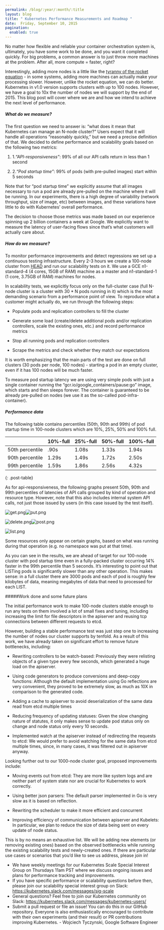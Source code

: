 ```yaml
---
permalink: /blog/:year/:month/:title
layout: blog
title: " Kubernetes Performance Measurements and Roadmap "
date:  Friday, September 10, 2015
pagination:
  enabled: true
---
```

No matter how flexible and reliable your container orchestration system is, ultimately, you have some work to be done, and you want it completed quickly. For big problems, a common answer is to just throw more machines at the problem. After all, more compute = faster, right?


Interestingly, adding more nodes is a little like the [tyranny of the rocket equation][4] \- in some systems, adding more machines can actually make your processing slower. However, unlike the rocket equation, we can do better. Kubernetes in v1.0 version supports clusters with up to 100 nodes. However, we have a goal to 10x the number of nodes we will support by the end of 2015. This blog post will cover where we are and how we intend to achieve the next level of performance.


##### What do we measure?

The first question we need to answer is: “what does it mean that Kubernetes can manage an N-node cluster?” Users expect that it will handle all operations “reasonably quickly,” but we need a precise definition of that. We decided to define performance and scalability goals based on the following two metrics:

1. 1.*“API-responsiveness”*: 99% of all our API calls return in less than 1 second

2. 2.*“Pod startup time”*: 99% of pods (with pre-pulled images) start within 5 seconds


Note that for “pod startup time” we explicitly assume that all images necessary to run a pod are already pre-pulled on the machine where it will be running. In our experiments, there is a high degree of variability (network throughput, size of image, etc) between images, and these variations have little to do with Kubernetes’ overall performance.


The decision to choose those metrics was made based on our experience spinning up 2 billion containers a week at Google. We explicitly want to measure the latency of user-facing flows since that’s what customers will actually care about.


##### How do we measure?

To monitor performance improvements and detect regressions we set up a continuous testing infrastructure. Every 2-3 hours we create a 100-node cluster from [HEAD][5] and run our scalability tests on it. We use a GCE n1-standard-4 (4 cores, 15GB of RAM) machine as a master and n1-standard-1 (1 core, 3.75GB of RAM) machines for nodes.


In scalability tests, we explicitly focus only on the full-cluster case (full N-node cluster is a cluster with 30 * N pods running in it) which is the most demanding scenario from a  performance point of view. To reproduce what a customer might actually do, we run through the following steps:

* Populate pods and replication controllers to fill the cluster

* Generate some load (create/delete additional pods and/or replication controllers, scale the existing ones, etc.) and record performance metrics

* Stop all running pods and replication controllers

* Scrape the metrics and check whether they match our expectations


It is worth emphasizing that the main parts of the test are done on full clusters (30 pods per node, 100 nodes) - starting a pod in an empty cluster, even if it has 100 nodes will be much faster.


To measure pod startup latency we are using very simple pods with just a single container running the “gcr.io/google_containers/pause:go” image, which starts and then sleeps forever. The container is guaranteed to be already pre-pulled on nodes (we use it as the so-called pod-infra-container).


##### Performance data

The following table contains percentiles (50th, 90th and 99th) of pod startup time in 100-node clusters which are 10%, 25%, 50% and 100% full.


|                |  10%-full |25%-full   | 50%-full  | 100%-full  |
| ------------ | ------------ | ------------ | ------------ | ------------ |
|50th percentile   |  .90s | 1.08s  | 1.33s  | 1.94s  |
|90th percentile   |  1.29s |  1.49s |  1.72s |  2.50s |
| 99th percentile  |  1.59s | 1.86s  | 2.56s  | 4.32s  |
{: .post-table}

As for api-responsiveness, the following graphs present 50th, 90th and 99th percentiles of latencies of API calls grouped by kind of operation and resource type. However, note that this also includes internal system API calls, not just those issued by users (in this case issued by the test itself).



![get.png][6]![put.png][7]



![delete.png][8]![post.png][9]

![list.png][10]


Some resources only appear on certain graphs, based on what was running during that operation (e.g. no namespace was put at that time).


As you can see in the results, we are ahead of target for our 100-node cluster with pod startup time even in a fully-packed cluster occurring 14% faster in the 99th percentile than 5 seconds. It’s interesting to point out that  LISTing pods is significantly slower than any other operation. This makes sense: in a full cluster there are 3000 pods and each of pod is roughly few kilobytes of data, meaning megabytes of data that need to processed for each LIST.


#####Work done and some future plans

The initial performance work to make 100-node clusters stable enough to run any tests on them involved a lot of small fixes and tuning, including increasing the limit for file descriptors in the apiserver and reusing tcp connections between different requests to etcd.


However, building a stable performance test was just step one to increasing the number of nodes our cluster supports by tenfold. As a result of this work, we have already taken on significant effort to remove future bottlenecks, including:

* Rewriting controllers to be watch-based: Previously they were relisting objects of a given type every few seconds, which generated a huge load on the apiserver.

* Using code generators to produce conversions and deep-copy functions: Although the default implementation using Go reflections are very convenient, they proved to be extremely slow, as much as 10X in comparison to the generated code.

* Adding a cache to apiserver to avoid deserialization of the same data read from etcd multiple times

* Reducing frequency of updating statuses:  Given the slow changing nature of statutes, it only makes sense to update pod status only on change and node status only every 10 seconds.

* Implemented watch at the apiserver instead of redirecting the requests to etcd: We would prefer to avoid watching for the same data from etcd multiple times, since, in many cases, it was filtered out in apiserver anyway.


Looking further out to our 1000-node cluster goal, proposed improvements include:


* Moving events out from etcd: They are more like system logs and are neither part of system state nor are crucial for Kubernetes to work correctly.

* Using better json parsers: The default parser implemented in Go is very slow as it is based on reflection.

* Rewriting the scheduler to make it more efficient and concurrent

* Improving efficiency of communication between apiserver and Kubelets: In particular, we plan to reduce the size of data being sent on every update of node status.


This is by no means an exhaustive list. We will be adding new elements (or removing existing ones) based on the observed bottlenecks while running the existing scalability tests and newly-created ones. If there are particular use cases or scenarios that you’d like to see us address, please join in!

-  We have weekly meetings for our Kubernetes Scale Special Interest Group on Thursdays 11am PST where we discuss ongoing issues and plans for performance tracking and improvements.
- If you have specific performance or scalability questions before then,  please join our scalability special interest group on Slack: https://kubernetes.slack.com/messages/sig-scale
- General questions? Feel free to join our Kubernetes community on Slack: https://kubernetes.slack.com/messages/kubernetes-users/
- Submit a pull request or file an issue! You can do this in our GitHub repository. Everyone is also enthusiastically encouraged  to contribute with their own experiments (and their result) or PR contributions improving Kubernetes.
\- Wojciech Tyczynski, Google Software Engineer

[1]: http://kubernetes.io/images/nav_logo.svg
[2]: http://kubernetes.io/docs/
[3]: https://kubernetes.io/blog/
[4]: http://www.nasa.gov/mission_pages/station/expeditions/expedition30/tryanny.html
[5]: https://github.com/kubernetes/kubernetes
[6]: https://lh4.googleusercontent.com/NrKLoz2iB-TNdOxISL7OcqquCKL-MijDBCokf-u4ASAqgmo6zT7ZU24mXDvIwUUlRsFSsL3KF17dEAfUT41TSgNPvId5HN5ELQTXJSSBF0dp9EOccx4Y4WZ9fC9v9B_kCA=s1600
[7]: https://lh4.googleusercontent.com/53AtIdoGQ477Ju0FD4S76xbZs490JnmibhSZh67aq1-MU4Jw4B-7FBgzvFoJXHcAMeSU9r3bzJHpBFAfcSf7FIS3JGZ4TiAiHucyjH3ErrarKrwYNFopvxYSBo0qxP-U0w=s1600
[8]: https://lh4.googleusercontent.com/-wsLEXPfgtXNlu-pDfM4c0Qvr8lU7-G2w_nSgVeqg04D7RnhgSzg6Z5-mVmIYOzTWF7XaJ0zsDZBBlyZLqj4R1fkwWq-uaKJJI8xLAQ1gYWbh5qKXr5-rzkjm6CT3kBU=s1600
[9]: https://lh6.googleusercontent.com/It8dH6iM2ZPypZ99KSUo_kJY4DnR2QD8yGJj26TiZ3U4owyf-WXoxrDfBAc1hcSn3i3LuxE3KGlUzQOaPgH6XVjSAU9Z2zMfZCKFAxEGtuCQiKlJPX4vH2JgQf3h1BXMRJQ=s1600
[10]: https://lh6.googleusercontent.com/6Gy-UKBZUoEwJ9iFytq-k_wrdvh6FsTJexSpn6nNnBwOvxv-Sp6PV7vmArCL22MUkz0tWH7MxhaIc-JE8YpEc0X4nDUMn-cKWF3ANHtgd2aJ5t3osoaezDe_xqjpi748Cbw=s1600
[11]: https://kubernetes.slack.com/messages/sig-scale/
[12]: https://kubernetes.io/blog/2015/09/kubernetes-performance-measurements-and "permanent link"
[13]: https://resources.blogblog.com/img/icon18_edit_allbkg.gif
[14]: https://www.blogger.com/post-edit.g?blogID=112706738355446097&postID=6564816295503649669&from=pencil "Edit Post"
[15]: https://www.blogger.com/share-post.g?blogID=112706738355446097&postID=6564816295503649669&target=email "Email This"
[16]: https://www.blogger.com/share-post.g?blogID=112706738355446097&postID=6564816295503649669&target=blog "BlogThis!"
[17]: https://www.blogger.com/share-post.g?blogID=112706738355446097&postID=6564816295503649669&target=twitter "Share to Twitter"
[18]: https://www.blogger.com/share-post.g?blogID=112706738355446097&postID=6564816295503649669&target=facebook "Share to Facebook"
[19]: https://www.blogger.com/share-post.g?blogID=112706738355446097&postID=6564816295503649669&target=pinterest "Share to Pinterest"
[20]: https://kubernetes.io/blog/search/label/containers
[21]: https://kubernetes.io/blog/search/label/k8s
[22]: https://kubernetes.io/blog/search/label/kubernetes
[23]: https://kubernetes.io/blog/search/label/performance
[24]: https://kubernetes.io/blog/2015/10/some-things-you-didnt-know-about-kubectl_28 "Newer Post"
[25]: https://kubernetes.io/blog/2015/08/using-kubernetes-namespaces-to-manage "Older Post"
[26]: https://kubernetes.io/blog/feeds/6564816295503649669/comments/default
[27]: https://img2.blogblog.com/img/widgets/arrow_dropdown.gif
[28]: https://img1.blogblog.com/img/icon_feed12.png
[29]: https://img1.blogblog.com/img/widgets/subscribe-netvibes.png
[30]: https://www.netvibes.com/subscribe.php?url=http%3A%2F%2Fblog.kubernetes.io%2Ffeeds%2Fposts%2Fdefault
[31]: https://img1.blogblog.com/img/widgets/subscribe-yahoo.png
[32]: https://add.my.yahoo.com/content?url=http%3A%2F%2Fblog.kubernetes.io%2Ffeeds%2Fposts%2Fdefault
[33]: https://kubernetes.io/blog/feeds/posts/default
[34]: https://www.netvibes.com/subscribe.php?url=http%3A%2F%2Fblog.kubernetes.io%2Ffeeds%2F6564816295503649669%2Fcomments%2Fdefault
[35]: https://add.my.yahoo.com/content?url=http%3A%2F%2Fblog.kubernetes.io%2Ffeeds%2F6564816295503649669%2Fcomments%2Fdefault
[36]: https://resources.blogblog.com/img/icon18_wrench_allbkg.png
[37]: //www.blogger.com/rearrange?blogID=112706738355446097&widgetType=Subscribe&widgetId=Subscribe1&action=editWidget§ionId=sidebar-right-1 "Edit"
[38]: https://twitter.com/kubernetesio
[39]: http://slack.k8s.io/
[40]: http://stackoverflow.com/questions/tagged/kubernetes
[41]: http://get.k8s.io/
[42]: //www.blogger.com/rearrange?blogID=112706738355446097&widgetType=HTML&widgetId=HTML2&action=editWidget§ionId=sidebar-right-1 "Edit"
[43]: javascript:void(0)
